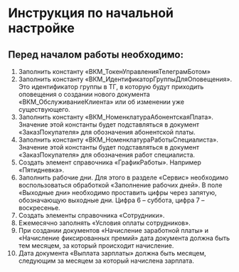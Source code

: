 # Инструкция по начальной настройке

## Перед началом работы необходимо:
1.	Заполнить константу «ВКМ_ТокенУправленияТелеграмБотом»
2.	Заполнить константу «ВКМ_ИдентификаторГруппыДляОповещения». Это идентификатор группы в ТГ, в которую будут приходить оповещения о создании нового документа «ВКМ_ОбслуживаниеКлиента» или об изменении уже существующего.
3.	Заполнить константу «ВКМ_НоменклатураАбонентскаяПлата». Значение этой константы будет подставляться в документ «ЗаказПокупателя» для обозначения абонентской платы.
4.	Заполнить константу «ВКМ_НоменклатураРаботыСпециалиста». Значение этой константы будет подставляться в документ «ЗаказПокупателя» для обозначения работ специалиста.
5.	Создать элемент справочника «ГрафикРаботы». Например «Пятидневка».
6.	Заполнить рабочие дни. Для этого в разделе «Сервис» необходимо воспользоваться обработкой «Заполнение рабочих дней». В поле «Выходные дни» необходимо проставить цифры через запятую, обозначающую выходные дни. Цифра 6 – суббота, цифра 7 – воскресенье.
7.	Создать элементы справочника «Сотрудники».
8.	Ежемесячно заполнять «Условия оплаты сотрудников».
9.	При создании документов «Начисление заработной платы» и «Начисление фиксированных премий» дата документа должна быть тем месяцем, за который происходит начисление.
10.	Дата документа «Выплата зарплаты» должна быть месяцем, следующим за месяцем за который начислена зарплата.
















